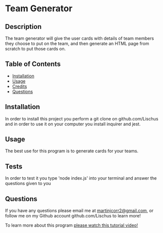 # Team Generator

## Description

The team generator will give the user cards with details of team members they choose to put on the team, and then generate an HTML page from scratch to put those cards on.

## Table of Contents

- [Installation](#installation)
- [Usage](#usage)
- [Credits](#credits)
- [Questions](#questions)

## Installation

In order to install this project you perform a git clone on github.com/Lischus and in order to use it on your computer you install inquirer and jest.

## Usage

The best use for this program is to generate cards for your teams.

## Tests

In order to test it you type 'node index.js' into your terminal and answer the questions given to you

## Questions

If you have any questions please email me at martinjcorr2@gmail.com, or follow me on my Github account github.com/Lischus to learn more!

To learn more about this program <a href="https://drive.google.com/file/d/1-PzySFKdpmiet12AquIBCsS7yCEqxo6Y/view?usp=sharing">please watch this tutorial video!</a>